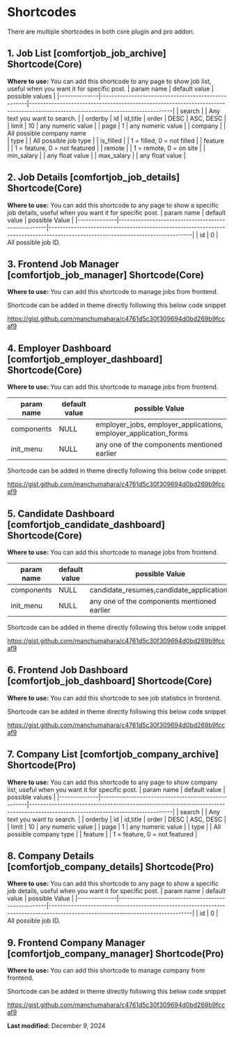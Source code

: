 # Shortcodes

There are multiple shortcodes in both core plugin and pro addon.

## 1. Job List \[comfortjob_job_archive\] Shortcode(Core) ##

**Where to use:** You can add this shortcode to any page to show job list, useful when you want it for specific post.
| param name   | default value                                      | possible values                                                                                                                 |
|--------------|----------------------------------------------------|---------------------------------------------------------------------------------------------------------------------------------|
| search       |                                                    | Any text you want to search.   |
| orderby      | id                                                 | id,title
| order        | DESC                                               | ASC, DESC         |
| limit        | 10                                                 | any numeric value |
| page         | 1                                                  | any numeric value |
| company      |                                                    | All possible company name  
| type         |                                                    | All possible job type    |
| is_filled    |                                                    | 1 = filled, 0 = not filled    |
| feature      |                                                    | 1 = feature, 0 = not featured    |
| remote       |                                                    | 1 = remote, 0 = on site  |
| min_salary   |                                                    | any float value        |
| max_salary   |                                                    | any float value        |


## 2. Job Details \[comfortjob_job_details\] Shortcode(Core) ##

**Where to use:** You can add this shortcode to any page to show a specific job details, useful when you want it for specific post.
| param name   | default value         | possible Value                                                                                                                 |
|--------------|----------------------------------------------------|---------------------------------------------------------------------------------------------------------------------------------|
| id        | 0 | All possible job ID.

## 3. Frontend Job Manager \[comfortjob_job_manager\] Shortcode(Core) ##

**Where to use:** You can add this shortcode to manage jobs from frontend.

Shortcode can be added in theme directly following this below code snippet

https://gist.github.com/manchumahara/c4761d5c30f309694d0bd269b9fccaf9


## 4. Employer Dashboard \[comfortjob_employer_dashboard\] Shortcode(Core) ##

**Where to use:** You can add this shortcode to manage jobs from frontend.

| param name   | default value         | possible Value                                                                                                                 |
|--------------|----------------------------------------------------|---------------------------------------------------------------------------------------------------------------------------------|
| components        | NULL | employer_jobs, employer_applications, employer_application_forms
| init_menu         | NULL | any one of the components mentioned earlier

Shortcode can be added in theme directly following this below code snippet

https://gist.github.com/manchumahara/c4761d5c30f309694d0bd269b9fccaf9


## 5. Candidate Dashboard \[comfortjob_candidate_dashboard\] Shortcode(Core) ##

**Where to use:** You can add this shortcode to manage jobs from frontend.

| param name   | default value         | possible Value                                                                                                                 |
|--------------|----------------------------------------------------|---------------------------------------------------------------------------------------------------------------------------------|
| components        | NULL | candidate_resumes,candidate_applications
| init_menu         | NULL | any one of the components mentioned earlier

Shortcode can be added in theme directly following this below code snippet

https://gist.github.com/manchumahara/c4761d5c30f309694d0bd269b9fccaf9

## 6. Frontend Job Dashboard \[comfortjob_job_dashboard\] Shortcode(Core) ##

**Where to use:** You can add this shortcode to see job statistics in frontend.

Shortcode can be added in theme directly following this below code snippet

https://gist.github.com/manchumahara/c4761d5c30f309694d0bd269b9fccaf9


## 7. Company List \[comfortjob_company_archive\] Shortcode(Pro) ##

**Where to use:** You can add this shortcode to any page to show company list, useful when you want it for specific post.
| param name   | default value                                      | possible values                                                                                                                 |
|--------------|----------------------------------------------------|---------------------------------------------------------------------------------------------------------------------------------|
| search       |                                                    | Any text you want to search.   |
| orderby      | id                                                 | id,title
| order        | DESC                                               | ASC, DESC         |
| limit        | 10                                                 | any numeric value |
| page         | 1                                                  | any numeric value |
| type         |                                                    | All possible company type    |
| feature      |                                                    | 1 = feature, 0 = not featured    |


## 8. Company Details \[comfortjob_company_details\] Shortcode(Pro) ##

**Where to use:** You can add this shortcode to any page to show a specific job details, useful when you want it for specific post.
| param name   | default value         | possible Value                                                                                                                 |
|--------------|----------------------------------------------------|---------------------------------------------------------------------------------------------------------------------------------|
| id        | 0 | All possible job ID.

## 9. Frontend Company Manager \[comfortjob_company_manager\] Shortcode(Pro) ##

**Where to use:** You can add this shortcode to manage company from frontend.

Shortcode can be added in theme directly following this below code snippet

https://gist.github.com/manchumahara/c4761d5c30f309694d0bd269b9fccaf9


**Last modified:** December 9, 2024